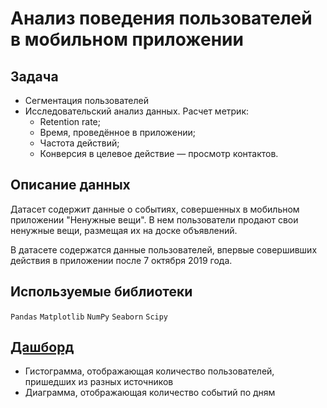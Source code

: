 # Анализ поведения пользователей в мобильном приложении

## Задача
* Сегментация пользователей
* Исследовательский анализ данных. Расчет метрик:
  - Retention rate;
  - Время, проведённое в приложении;
  - Частота действий;
  - Конверсия в целевое действие — просмотр контактов.

## Описание данных
Датасет содержит данные о событиях, совершенных в мобильном приложении "Ненужные вещи". В нем пользователи продают свои ненужные вещи, размещая их на доске объявлений.

В датасете содержатся данные пользователей, впервые совершивших действия в приложении после 7 октября 2019 года.
## Используемые библиотеки
`Pandas`  `Matplotlib` `NumPy`  `Seaborn` `Scipy`

## [Дашборд](https://public.tableau.com/app/profile/templtn/viz/_16625906579330/Dashboard1)
- Гистограмма, отображающая количество пользователей, пришедших из разных источников
- Диаграмма, отображающая количество событий по дням
